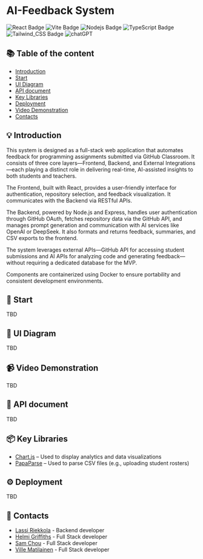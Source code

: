 # AI-Feedback System

<p>
  
<img alt="React Badge" src="https://img.shields.io/badge/react-%2320232a.svg?style=for-the-badge&logo=react&logoColor=%2361DAFB" />

<img alt="Vite Badge" src="https://img.shields.io/badge/vite-%23646CFF.svg?style=for-the-badge&logo=vite&logoColor=white" />

<img alt="Nodejs Badge" src="https://img.shields.io/badge/Node%20js-3c873a?style=for-the-badge&logo=nodedotjs&logoColor=white" />

<img alt="TypeScript Badge" src="https://img.shields.io/badge/TypeScript-3178C6?style=for-the-badge&logo=typescript&logoColor=white" />

<img alt="Tailwind_CSS Badge" src="https://img.shields.io/badge/tailwindcss-%2338B2AC.svg?style=for-the-badge&logo=tailwind-css&logoColor=white" />

<img alt="chatGPT" src="https://img.shields.io/badge/chatGPT-0A0A0A?style=for-the-badge&logo=openai&logoColor=white" />

</p>

## :books: Table of the content

- [Introduction](#bulb-introduction)
- [Start](#rocket-start)
- [UI Diagram](#art-ui-diagram)
- [API document](#page_with_curl-api-document)
- [Key Libraries](#package-key-libraries)
- [Deployment](#gear-deployment)
- [Video Demonstration](#video_camera-video-demonstration)
- [Contacts](#email-contacts)

## :bulb: Introduction

This system is designed as a full-stack web application that automates feedback for programming assignments submitted via GitHub Classroom. It consists of three core layers—Frontend, Backend, and External Integrations—each playing a distinct role in delivering real-time, AI-assisted insights to both students and teachers.

The Frontend, built with React, provides a user-friendly interface for authentication, repository selection, and feedback visualization. It communicates with the Backend via RESTful APIs.

The Backend, powered by Node.js and Express, handles user authentication through GitHub OAuth, fetches repository data via the GitHub API, and manages prompt generation and communication with AI services like OpenAI or DeepSeek. It also formats and returns feedback, summaries, and CSV exports to the frontend.

The system leverages external APIs—GitHub API for accessing student submissions and AI APIs for analyzing code and generating feedback—without requiring a dedicated database for the MVP.

Components are containerized using Docker to ensure portability and consistent development environments.

## :rocket: Start

TBD

## :art: UI Diagram

TBD

## :video_camera: Video Demonstration

TBD

## :page_with_curl: API document

TBD

## :package: Key Libraries

- [Chart.js](https://www.chartjs.org/) – Used to display analytics and data visualizations
- [PapaParse](https://www.papaparse.com/) – Used to parse CSV files (e.g., uploading student rosters)

## :gear: Deployment

TBD

## :email: Contacts

- [Lassi Riekkola](https://github.com/LassiRiekkola) - Backend developer
- [Helmi Griffiths](https://github.com/HelmiGr) - Full Stack developer
- [Sam Chou](https://github.com/FuzzyKala) - Full Stack developer
- [Ville Matilainen](https://github.com/vima20) - Full Stack developer
